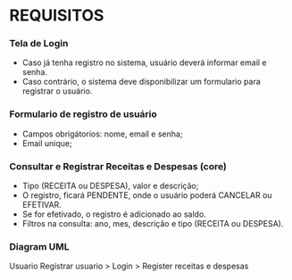 # REQUISITOS

### Tela de Login

- Caso já tenha registro no sistema, usuário deverá informar email e senha.
- Caso contrário, o sistema deve disponibilizar um formulario para registrar o usuário.

### Formulario de registro de usuário

- Campos obrigátorios: nome, email e senha;
- Email unique;


### Consultar e Registrar Receitas e Despesas (core)

- Tipo (RECEITA ou DESPESA), valor e descrição;
- O registro, ficará PENDENTE, onde o usuário poderá CANCELAR ou EFETIVAR.
- Se for efetivado, o registro é adicionado ao saldo.
- Filtros na consulta: ano, mes, descrição e tipo (RECEITA ou DESPESA).

### Diagram UML
Usuario
Registrar usuario > Login > Register receitas e despesas